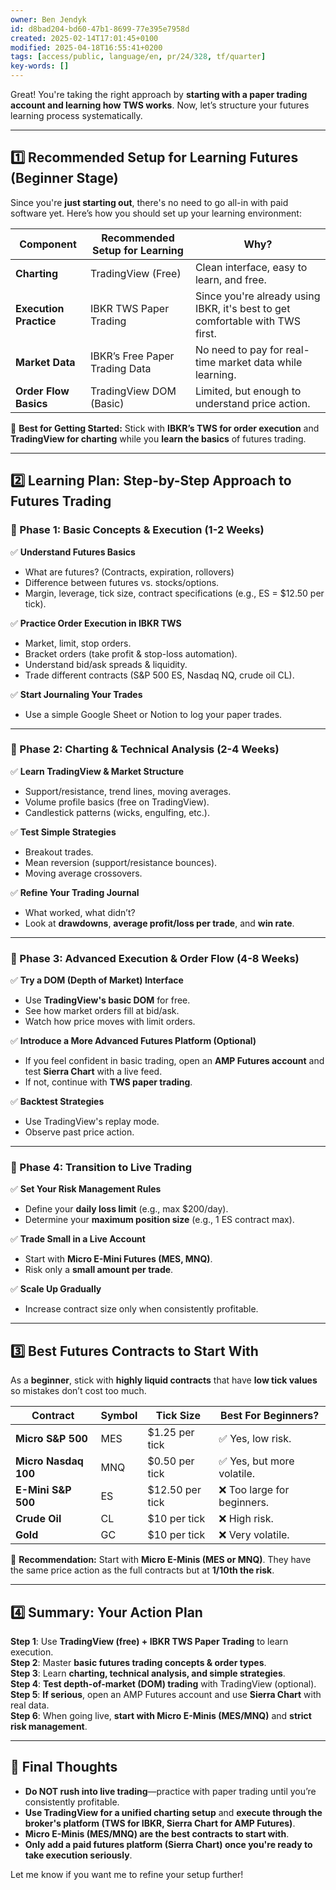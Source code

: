 ```yaml
---
owner: Ben Jendyk
id: d8bad204-bd60-47b1-8699-77e395e7958d
created: 2025-02-14T17:01:45+0100
modified: 2025-04-18T16:55:41+0200
tags: [access/public, language/en, pr/24/328, tf/quarter]
key-words: []
---
```


Great! You're taking the right approach by **starting with a paper trading account and learning how TWS works**. Now, let’s structure your futures learning process systematically.

---

## **1️⃣ Recommended Setup for Learning Futures (Beginner Stage)**
Since you're **just starting out**, there's no need to go all-in with paid software yet. Here’s how you should set up your learning environment:

| **Component**        | **Recommended Setup for Learning** | **Why?** |
|----------------------|----------------------------------|----------|
| **Charting**        | TradingView (Free)               | Clean interface, easy to learn, and free. |
| **Execution Practice** | IBKR TWS Paper Trading         | Since you're already using IBKR, it's best to get comfortable with TWS first. |
| **Market Data**     | IBKR’s Free Paper Trading Data  | No need to pay for real-time market data while learning. |
| **Order Flow Basics** | TradingView DOM (Basic)        | Limited, but enough to understand price action. |

🚀 **Best for Getting Started:** Stick with **IBKR’s TWS for order execution** and **TradingView for charting** while you **learn the basics** of futures trading.

---

## **2️⃣ Learning Plan: Step-by-Step Approach to Futures Trading**
### **🔹 Phase 1: Basic Concepts & Execution (1-2 Weeks)**
✅ **Understand Futures Basics**
   - What are futures? (Contracts, expiration, rollovers)
   - Difference between futures vs. stocks/options.
   - Margin, leverage, tick size, contract specifications (e.g., ES = $12.50 per tick).

✅ **Practice Order Execution in IBKR TWS**
   - Market, limit, stop orders.
   - Bracket orders (take profit & stop-loss automation).
   - Understand bid/ask spreads & liquidity.
   - Trade different contracts (S&P 500 ES, Nasdaq NQ, crude oil CL).

✅ **Start Journaling Your Trades**
   - Use a simple Google Sheet or Notion to log your paper trades.

---

### **🔹 Phase 2: Charting & Technical Analysis (2-4 Weeks)**
✅ **Learn TradingView & Market Structure**
   - Support/resistance, trend lines, moving averages.
   - Volume profile basics (free on TradingView).
   - Candlestick patterns (wicks, engulfing, etc.).

✅ **Test Simple Strategies**
   - Breakout trades.
   - Mean reversion (support/resistance bounces).
   - Moving average crossovers.

✅ **Refine Your Trading Journal**
   - What worked, what didn’t?
   - Look at **drawdowns**, **average profit/loss per trade**, and **win rate**.

---

### **🔹 Phase 3: Advanced Execution & Order Flow (4-8 Weeks)**
✅ **Try a DOM (Depth of Market) Interface**
   - Use **TradingView's basic DOM** for free.
   - See how market orders fill at bid/ask.
   - Watch how price moves with limit orders.

✅ **Introduce a More Advanced Futures Platform (Optional)**
   - If you feel confident in basic trading, open an **AMP Futures account** and test **Sierra Chart** with a live feed.
   - If not, continue with **TWS paper trading**.

✅ **Backtest Strategies**
   - Use TradingView's replay mode.
   - Observe past price action.

---

### **🔹 Phase 4: Transition to Live Trading**
✅ **Set Your Risk Management Rules**
   - Define your **daily loss limit** (e.g., max $200/day).
   - Determine your **maximum position size** (e.g., 1 ES contract max).

✅ **Trade Small in a Live Account**
   - Start with **Micro E-Mini Futures (MES, MNQ)**.
   - Risk only a **small amount per trade**.

✅ **Scale Up Gradually**
   - Increase contract size only when consistently profitable.

---

## **3️⃣ Best Futures Contracts to Start With**
As a **beginner**, stick with **highly liquid contracts** that have **low tick values** so mistakes don’t cost too much.

| **Contract** | **Symbol** | **Tick Size** | **Best For Beginners?** |
|-------------|-----------|---------------|----------------|
| **Micro S&P 500** | MES | $1.25 per tick | ✅ Yes, low risk. |
| **Micro Nasdaq 100** | MNQ | $0.50 per tick | ✅ Yes, but more volatile. |
| **E-Mini S&P 500** | ES | $12.50 per tick | ❌ Too large for beginners. |
| **Crude Oil** | CL | $10 per tick | ❌ High risk. |
| **Gold** | GC | $10 per tick | ❌ Very volatile. |

🚀 **Recommendation:** Start with **Micro E-Minis (MES or MNQ)**. They have the same price action as the full contracts but at **1/10th the risk**.

---

## **4️⃣ Summary: Your Action Plan**
**Step 1**: Use **TradingView (free) + IBKR TWS Paper Trading** to learn execution.  
**Step 2**: Master **basic futures trading concepts & order types**.  
**Step 3**: Learn **charting, technical analysis, and simple strategies**.  
**Step 4**: **Test depth-of-market (DOM) trading** with TradingView (optional).  
**Step 5**: **If serious**, open an AMP Futures account and use **Sierra Chart** with real data.  
**Step 6**: When going live, **start with Micro E-Minis (MES/MNQ)** and **strict risk management**.

---

## **🚀 Final Thoughts**
- **Do NOT rush into live trading**—practice with paper trading until you’re consistently profitable.
- **Use TradingView for a unified charting setup** and **execute through the broker's platform (TWS for IBKR, Sierra Chart for AMP Futures)**.
- **Micro E-Minis (MES/MNQ) are the best contracts to start with**.
- **Only add a paid futures platform (Sierra Chart) once you're ready to take execution seriously**.

Let me know if you want me to refine your setup further!